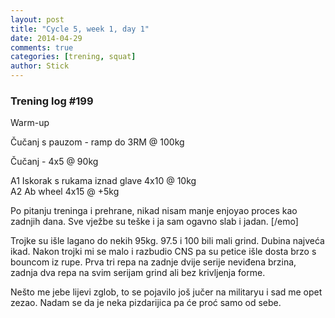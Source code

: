```yaml
---
layout: post
title: "Cycle 5, week 1, day 1"
date: 2014-04-29
comments: true
categories: [trening, squat]
author: Stick
---
```


### Trening log #199

Warm-up  

Čučanj s pauzom - ramp do 3RM @ 100kg  

Čučanj - 4x5 @ 90kg  

A1 Iskorak s rukama iznad glave 4x10 @ 10kg   
A2 Ab wheel 4x15 @ +5kg  

Po pitanju treninga i prehrane, nikad nisam manje enjoyao proces kao zadnjih dana. Sve vježbe su teške i ja sam ogavno slab i jadan. [/emo]

Trojke su išle lagano do nekih 95kg. 97.5 i 100 bili mali grind. Dubina najveća ikad. Nakon trojki mi se malo i razbudio CNS pa su petice išle dosta brzo s bouncom iz rupe. Prva tri repa na zadnje dvije serije neviđena brzina, zadnja dva repa na svim serijam grind ali bez krivljenja forme.

Nešto me jebe lijevi zglob, to se pojavilo još jučer na militaryu i sad me opet zezao. Nadam se da je neka pizdarijica pa će proć samo od sebe.